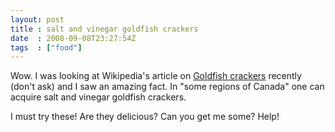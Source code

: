 ```yaml
---
layout: post
title : salt and vinegar goldfish crackers
date  : 2008-09-08T23:27:54Z
tags  : ["food"]
---
```

Wow.  I was looking at Wikipedia's article on [Goldfish
crackers](http://en.wikipedia.org/wiki/Goldfish_crackers) recently (don't ask)
and I saw an amazing fact.  In "some regions of Canada" one can acquire salt
and vinegar goldfish crackers.

I must try these!  Are they delicious?  Can you get me some?  Help!

